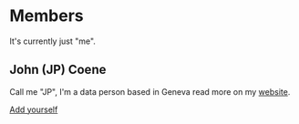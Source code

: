# Members

It's currently just "me".

## John (JP) Coene

Call me "JP", I'm a data person based in Geneva read more on my [website](http://john-coene.com).

[Add yourself](/contact)